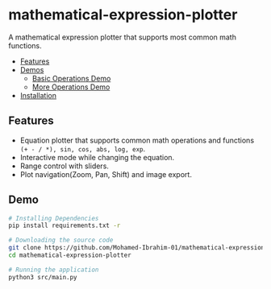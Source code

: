# mathematical-expression-plotter
A mathematical expression plotter that supports most common math functions.
- [Features](#features)
- [Demos](#demos)
    - [Basic Operations Demo](#basic-operations-demo)
    - [More Operations Demo](#more-operations-and-invalid-warnings)
- [Installation](#installation)


## Features
- Equation plotter that supports common math operations and functions `(+ - / *), sin, cos, abs, log, exp`.
- Interactive mode while changing the equation.
- Range control with sliders.
- Plot navigation(Zoom, Pan, Shift) and image export.

## Demo

```bash
# Installing Dependencies
pip install requirements.txt -r

# Downloading the source code 
git clone https://github.com/Mohamed-Ibrahim-01/mathematical-expression-plotter.git
cd mathematical-expression-plotter

# Running the application 
python3 src/main.py
```

